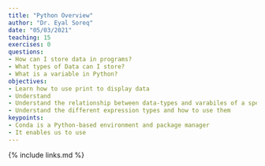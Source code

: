 ```yaml
---
title: "Python Overview"
author: "Dr. Eyal Soreq" 
date: "05/03/2021"
teaching: 15
exercises: 0
questions:
- How can I store data in programs?
- What types of Data can I store? 
- What is a variable in Python?
objectives:
- Learn how to use print to display data
- Understand 
- Understand the relationship between data-types and varabiles of a specific data type
- Understand the different expression types and how to use them
keypoints:
- Conda is a Python-based environment and package manager
- It enables us to use 
---
```



{% include links.md %}

